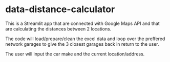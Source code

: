 # data-distance-calculator
This is a Streamlit app that are connected with Google Maps API and that are calculating the distances between 2 locations.

The code will load/prepare/clean the excel data and loop over the preffered network garages to give the 3 closest garages back in return to the user.

The user will input the car make and the current location/address.
